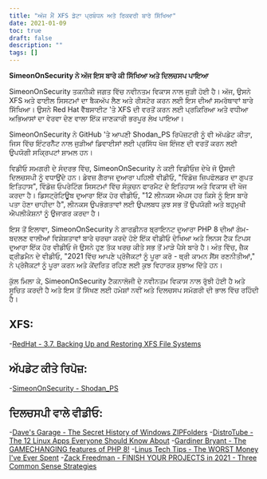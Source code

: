```yaml
---
title: "ਅੱਜ ਮੈਂ XFS ਡੇਟਾ ਪ੍ਰਬੰਧਨ ਅਤੇ ਰਿਕਵਰੀ ਬਾਰੇ ਸਿੱਖਿਆ"
date: 2021-01-09
toc: true
draft: false
description: ""
tags: []
---
```


**SimeonOnSecurity ਨੇ ਅੱਜ ਇਸ ਬਾਰੇ ਕੀ ਸਿੱਖਿਆ ਅਤੇ ਦਿਲਚਸਪ ਪਾਇਆ**

SimeonOnSecurity ਤਕਨੀਕੀ ਜਗਤ ਵਿੱਚ ਨਵੀਨਤਮ ਵਿਕਾਸ ਨਾਲ ਜੁੜੀ ਹੋਈ ਹੈ। ਅੱਜ, ਉਸਨੇ XFS ਅਤੇ ਫਾਈਲ ਸਿਸਟਮਾਂ ਦਾ ਬੈਕਅੱਪ ਲੈਣ ਅਤੇ ਰੀਸਟੋਰ ਕਰਨ ਲਈ ਇਸ ਦੀਆਂ ਸਮਰੱਥਾਵਾਂ ਬਾਰੇ ਸਿੱਖਿਆ। ਉਸਨੇ Red Hat ਵੈੱਬਸਾਈਟ 'ਤੇ XFS ਦੀ ਵਰਤੋਂ ਕਰਨ ਲਈ ਪ੍ਰਕਿਰਿਆ ਅਤੇ ਵਧੀਆ ਅਭਿਆਸਾਂ ਦਾ ਵੇਰਵਾ ਦੇਣ ਵਾਲਾ ਇੱਕ ਜਾਣਕਾਰੀ ਭਰਪੂਰ ਲੇਖ ਪਾਇਆ।

SimeonOnSecurity ਨੇ GitHub 'ਤੇ ਆਪਣੀ Shodan_PS ਰਿਪੋਜ਼ਟਰੀ ਨੂੰ ਵੀ ਅੱਪਡੇਟ ਕੀਤਾ, ਜਿਸ ਵਿੱਚ ਇੰਟਰਨੈੱਟ ਨਾਲ ਜੁੜੀਆਂ ਡਿਵਾਈਸਾਂ ਲਈ ਪ੍ਰਸਿੱਧ ਖੋਜ ਇੰਜਣ ਦੀ ਵਰਤੋਂ ਕਰਨ ਲਈ ਉਪਯੋਗੀ ਸਕ੍ਰਿਪਟਾਂ ਸ਼ਾਮਲ ਹਨ।

ਵਿਡੀਓ ਸਮਗਰੀ ਦੇ ਸੰਦਰਭ ਵਿੱਚ, SimeonOnSecurity ਨੇ ਕਈ ਵਿਡੀਓਜ਼ ਦੇਖੇ ਜੋ ਉਸਦੀ ਦਿਲਚਸਪੀ ਨੂੰ ਵਧਾਉਂਦੇ ਹਨ। ਡੇਵਜ਼ ਗੈਰਾਜ ਦੁਆਰਾ ਪਹਿਲੀ ਵੀਡੀਓ, "ਵਿੰਡੋਜ਼ ਜ਼ਿਪਫੋਲਡਰ ਦਾ ਗੁਪਤ ਇਤਿਹਾਸ", ਵਿੰਡੋਜ਼ ਓਪਰੇਟਿੰਗ ਸਿਸਟਮਾਂ ਵਿੱਚ ਸੰਕੁਚਨ ਫਾਰਮੈਟ ਦੇ ਇਤਿਹਾਸ ਅਤੇ ਵਿਕਾਸ ਦੀ ਖੋਜ ਕਰਦਾ ਹੈ। ਡਿਸਟ੍ਰੋਟਿਊਬ ਦੁਆਰਾ ਇੱਕ ਹੋਰ ਵੀਡੀਓ, "12 ਲੀਨਕਸ ਐਪਸ ਹਰ ਕਿਸੇ ਨੂੰ ਇਸ ਬਾਰੇ ਪਤਾ ਹੋਣਾ ਚਾਹੀਦਾ ਹੈ", ਲੀਨਕਸ ਉਪਭੋਗਤਾਵਾਂ ਲਈ ਉਪਲਬਧ ਕੁਝ ਸਭ ਤੋਂ ਉਪਯੋਗੀ ਅਤੇ ਬਹੁਮੁਖੀ ਐਪਲੀਕੇਸ਼ਨਾਂ ਨੂੰ ਉਜਾਗਰ ਕਰਦਾ ਹੈ।

ਇਸ ਤੋਂ ਇਲਾਵਾ, SimeonOnSecurity ਨੇ ਗਾਰਡੀਨਰ ਬ੍ਰਾਇਨਟ ਦੁਆਰਾ PHP 8 ਦੀਆਂ ਗੇਮ-ਬਦਲਣ ਵਾਲੀਆਂ ਵਿਸ਼ੇਸ਼ਤਾਵਾਂ ਬਾਰੇ ਚਰਚਾ ਕਰਦੇ ਹੋਏ ਇੱਕ ਵੀਡੀਓ ਦੇਖਿਆ ਅਤੇ ਲਿਨਸ ਟੈਕ ਟਿਪਸ ਦੁਆਰਾ ਇੱਕ ਹੋਰ ਵੀਡੀਓ ਜੋ ਉਸਨੇ ਹੁਣ ਤੱਕ ਖਰਚ ਕੀਤੇ ਸਭ ਤੋਂ ਮਾੜੇ ਪੈਸੇ ਬਾਰੇ ਹੈ। ਅੰਤ ਵਿੱਚ, ਜ਼ੈਕ ਫ੍ਰੀਡਮੈਨ ਦੇ ਵੀਡੀਓ, "2021 ਵਿੱਚ ਆਪਣੇ ਪ੍ਰੋਜੈਕਟਾਂ ਨੂੰ ਪੂਰਾ ਕਰੋ - ਥ੍ਰੀ ਕਾਮਨ ਸੈਂਸ ਰਣਨੀਤੀਆਂ," ਨੇ ਪ੍ਰੋਜੈਕਟਾਂ ਨੂੰ ਪੂਰਾ ਕਰਨ ਅਤੇ ਕੇਂਦਰਿਤ ਰਹਿਣ ਲਈ ਕੁਝ ਵਿਹਾਰਕ ਸੁਝਾਅ ਦਿੱਤੇ ਹਨ।

ਕੁੱਲ ਮਿਲਾ ਕੇ, SimeonOnSecurity ਟੈਕਨਾਲੋਜੀ ਦੇ ਨਵੀਨਤਮ ਵਿਕਾਸ ਨਾਲ ਰੁੱਝੀ ਹੋਈ ਹੈ ਅਤੇ ਸੂਚਿਤ ਕਰਦੀ ਹੈ ਅਤੇ ਇਸ ਤੋਂ ਸਿੱਖਣ ਲਈ ਹਮੇਸ਼ਾਂ ਨਵੀਂ ਅਤੇ ਦਿਲਚਸਪ ਸਮੱਗਰੀ ਦੀ ਭਾਲ ਵਿੱਚ ਰਹਿੰਦੀ ਹੈ।

## XFS:
-[RedHat - 3.7. Backing Up and Restoring XFS File Systems](https://access.redhat.com/documentation/en-us/red_hat_enterprise_linux/7/html/storage_administration_guide/xfsbackuprestore)

## ਅੱਪਡੇਟ ਕੀਤੇ ਰਿਪੋਜ਼:
-[SimeonOnSecurity - Shodan_PS](https://github.com/simeononsecurity/Shodan_PS)

## ਦਿਲਚਸਪੀ ਵਾਲੇ ਵੀਡੀਓ:
-[Dave's Garage - The Secret History of Windows ZIPFolders](https://www.youtube.com/watch?v=aQUtUQ_L8Yk)
-[DistroTube - The 12 Linux Apps Everyone Should Know About](https://www.youtube.com/watch?v=6chA0L_AT6k)
-[Gardiner Bryant - The GAMECHANGING features of PHP 8!](https://www.youtube.com/watch?v=f_cwnwaEwaY)
-[Linus Tech Tips - The WORST Money I've Ever Spent](https://www.youtube.com/watch?v=sLM_vO4d2Jg)
-[Zack Freedman - FINISH YOUR PROJECTS in 2021 - Three Common Sense Strategies](https://www.youtube.com/watch?v=L1j93RnIxEo)
